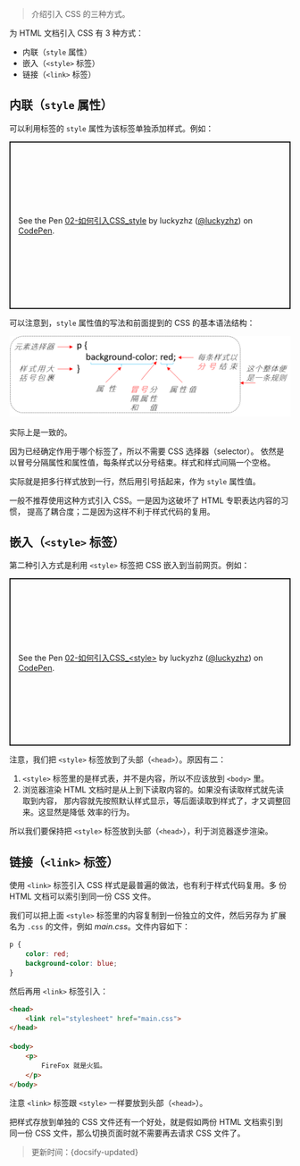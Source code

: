 > 介绍引入 CSS 的三种方式。

为 HTML 文档引入 CSS 有 3 种方式：

* 内联（`style` 属性）
* 嵌入（`<style>` 标签）
* 链接（`<link>` 标签）

## 内联（`style` 属性）

可以利用标签的 `style` 属性为该标签单独添加样式。例如：

<p class="codepen" data-height="300" data-default-tab="html,result" data-slug-hash="MWvRjWx" data-editable="true" data-user="luckyzhz" style="height: 300px; box-sizing: border-box; display: flex; align-items: center; justify-content: center; border: 2px solid; margin: 1em 0; padding: 1em;">
  <span>See the Pen <a href="https://codepen.io/luckyzhz/pen/MWvRjWx">
  02-如何引入CSS_style</a> by luckyzhz (<a href="https://codepen.io/luckyzhz">@luckyzhz</a>)
  on <a href="https://codepen.io">CodePen</a>.</span>
</p>
<script async src="https://cpwebassets.codepen.io/assets/embed/ei.js"></script>

可以注意到，`style` 属性值的写法和前面提到的 CSS 的基本语法结构：

![CSS基本语法结构](../_images/CSS基本语法结构.png ':size=600')

实际上是一致的。

因为已经确定作用于哪个标签了，所以不需要 CSS 选择器（selector）。
依然是以冒号分隔属性和属性值，每条样式以分号结束。样式和样式间隔一个空格。

实际就是把多行样式放到一行，然后用引号括起来，作为 `style` 属性值。

一般不推荐使用这种方式引入 CSS。一是因为这破坏了 HTML 专职表达内容的习惯，
提高了耦合度；二是因为这样不利于样式代码的复用。

## 嵌入（`<style>` 标签）

第二种引入方式是利用 `<style>` 标签把 CSS 嵌入到当前网页。例如：

<p class="codepen" data-height="300" data-default-tab="html,result" data-slug-hash="JjyVbjr" data-editable="true" data-user="luckyzhz" style="height: 300px; box-sizing: border-box; display: flex; align-items: center; justify-content: center; border: 2px solid; margin: 1em 0; padding: 1em;">
  <span>See the Pen <a href="https://codepen.io/luckyzhz/pen/JjyVbjr">
  02-如何引入CSS_&lt;style&gt;</a> by luckyzhz (<a href="https://codepen.io/luckyzhz">@luckyzhz</a>)
  on <a href="https://codepen.io">CodePen</a>.</span>
</p>
<script async src="https://cpwebassets.codepen.io/assets/embed/ei.js"></script>

注意，我们把 `<style>` 标签放到了头部（`<head>`）。原因有二：

1. `<style>` 标签里的是样式表，并不是内容，所以不应该放到 `<body>` 里。
2. 浏览器渲染 HTML 文档时是从上到下读取内容的。如果没有读取样式就先读取到内容，
   那内容就先按照默认样式显示，等后面读取到样式了，才又调整回来。这显然是降低
   效率的行为。

所以我们要保持把 `<style>` 标签放到头部（`<head>`），利于浏览器逐步渲染。

## 链接（`<link>` 标签）

使用 `<link>` 标签引入 CSS 样式是最普遍的做法，也有利于样式代码复用。多
份 HTML 文档可以索引到同一份 CSS 文件。

我们可以把上面 `<style>` 标签里的内容复制到一份独立的文件，然后另存为
扩展名为 `.css` 的文件，例如 *main.css*。文件内容如下：

```css
p {
    color: red;
    background-color: blue;
}
```

然后再用 `<link>` 标签引入：

```html
<head>
    <link rel="stylesheet" href="main.css">
</head>

<body>
    <p>
        FireFox 就是火狐。
    </p>
</body>
```

注意 `<link>` 标签跟 `<style>` 一样要放到头部（`<head>`）。

把样式存放到单独的 CSS 文件还有一个好处，就是假如两份 HTML 文档索引到
同一份 CSS 文件，那么切换页面时就不需要再去请求 CSS 文件了。



> 更新时间：{docsify-updated}